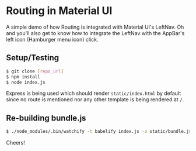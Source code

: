 # Routing in Material UI

A simple demo of how Routing is integrated with Material UI's LeftNav. Oh and
you'll also get to know how to integrate the LeftNav with the AppBar's
left icon (Hamburger menu icon) click.

## Setup/Testing

```bash
$ git clone [repo_url]
$ npm install
$ node index.js
```

Express is being used which should render `static/index.html` by default since
no route is mentioned nor any other template is being rendered at `/`.

## Re-building bundle.js

```bash
$ ./node_modules/.bin/watchify -t babelify index.js -o static/bundle.js
```

Cheers!
